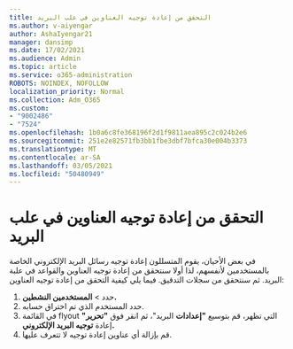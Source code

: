 ```yaml
---
title: التحقق من إعادة توجيه العناوين في علب البريد
ms.author: v-aiyengar
author: AshaIyengar21
manager: dansimp
ms.date: 17/02/2021
ms.audience: Admin
ms.topic: article
ms.service: o365-administration
ROBOTS: NOINDEX, NOFOLLOW
localization_priority: Normal
ms.collection: Adm_O365
ms.custom:
- "9002486"
- "7524"
ms.openlocfilehash: 1b0a6c8fe368196f2d1f9811aea895c2c024b2e6
ms.sourcegitcommit: 251e2e82571fb3bb1fbe3dbf7bfca30e004b3373
ms.translationtype: MT
ms.contentlocale: ar-SA
ms.lasthandoff: 03/05/2021
ms.locfileid: "50480949"
---
```

# <a name="check-for-forwarding-addresses-on-mailboxes"></a>التحقق من إعادة توجيه العناوين في علب البريد

في بعض الأحيان، يقوم المتسللون إعادة توجيه رسائل البريد الإلكتروني الخاصة بالمستخدمين لأنفسهم، لذا أولا سنتحقق من إعادة توجيه العناوين والقواعد في علبة البريد. ثم سنتحقق من سجلات التدقيق. فيما يلي كيفية التحقق من إعادة توجيه العناوين:

1. حدد   >  **المستخدمين النشطين.**
1. حدد المستخدم الذي تم اختراق حسابه.
1. في القائمة flyout التي تظهر، قم بتوسيع **"إعدادات** البريد"، ثم انقر فوق **"تحرير"** إعادة **توجيه البريد الإلكتروني.**
1. قم بإزالة أي عناوين إعادة توجيه لا تتعرف عليها.